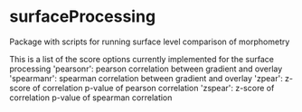 surfaceProcessing
=================

Package with scripts for running surface level comparison of morphometry


This is a list of the score options currently implemented for the surface processing
'pearsonr': pearson correlation between gradient and overlay
'spearmanr': spearman correlation between gradient and overlay
'zpear': z-score of correlation p-value of pearson correlation
'zspear': z-score of correlation p-value of spearman correlation
